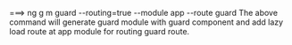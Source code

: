 
===> ng g m guard --routing=true --module app --route guard 
The above command will generate guard module with guard component and add lazy load route at app module for routing guard route.
